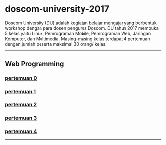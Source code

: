# doscom-university-2017

Doscom University (DU) adalah kegiatan belajar mengajar yang berbentuk workshop dengan para dosen pengurus Doscom. DU tahun 2017 membuka 5 kelas yaitu Linux, Pemrograman Mobile, Pemrograman Web, Jaringan Komputer, dan Multimedia. Masing-masing kelas terdapat 4 pertemuan dengan jumlah peserta maksimal 30 orang/ kelas.

---

## Web Programming

### [pertemuan 0](./WEB-PROGRAMMING-0.md)

### [pertemuan 1](./WEB-PROGRAMMING-1.md)

### [pertemuan 2](./WEB-PROGRAMMING-2.md)

### [pertemuan 3](./WEB-PROGRAMMING-3.md)

### [pertemuan 4](./WEB-PROGRAMMING-4.md)

---
